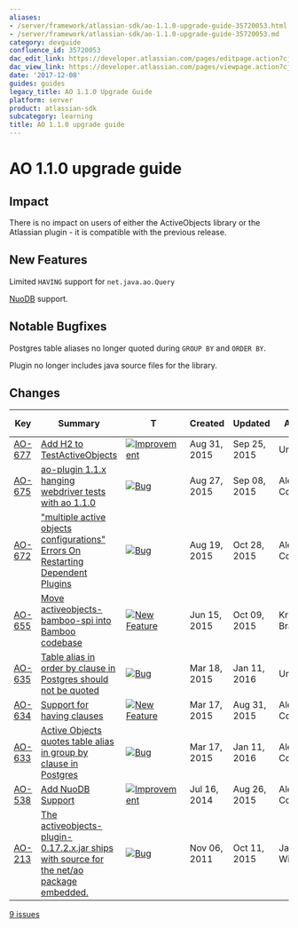 ```yaml
---
aliases:
- /server/framework/atlassian-sdk/ao-1.1.0-upgrade-guide-35720053.html
- /server/framework/atlassian-sdk/ao-1.1.0-upgrade-guide-35720053.md
category: devguide
confluence_id: 35720053
dac_edit_link: https://developer.atlassian.com/pages/editpage.action?cjm=wozere&pageId=35720053
dac_view_link: https://developer.atlassian.com/pages/viewpage.action?cjm=wozere&pageId=35720053
date: '2017-12-08'
guides: guides
legacy_title: AO 1.1.0 Upgrade Guide
platform: server
product: atlassian-sdk
subcategory: learning
title: AO 1.1.0 upgrade guide
---
```

# AO 1.1.0 upgrade guide

## Impact

There is no impact on users of either the ActiveObjects library or the Atlassian plugin - it is compatible with the previous release.

## New Features

Limited `HAVING` support for `net.java.ao.Query`

<a href="http://www.nuodb.com/" class="external-link">NuoDB</a> support.

## Notable Bugfixes

Postgres table aliases no longer quoted during `GROUP BY` and `ORDER BY`.

Plugin no longer includes java source files for the library.

## Changes

| Key                                                                                                    | Summary                                                                                                                                                                                   | T                                                                                                                                                                                                                                                                                   | Created      | Updated      | Assignee             | Reporter             | P                                                                                                                                                    | Status   | Resolution | Fix Version/S                 |
|--------------------------------------------------------------------------------------------------------|-------------------------------------------------------------------------------------------------------------------------------------------------------------------------------------------|-------------------------------------------------------------------------------------------------------------------------------------------------------------------------------------------------------------------------------------------------------------------------------------|--------------|--------------|----------------------|----------------------|------------------------------------------------------------------------------------------------------------------------------------------------------|----------|------------|-------------------------------|
| <a href="https://ecosystem.atlassian.net/browse/AO-677?src=confmacro" class="external-link">AO-677</a> | <a href="https://ecosystem.atlassian.net/browse/AO-677?src=confmacro" class="external-link">Add H2 to TestActiveObjects</a>                                                               | <a href="https://ecosystem.atlassian.net/browse/AO-677?src=confmacro" class="external-link"><img src="https://ecosystem.atlassian.net/secure/viewavatar?size=xsmall&amp;avatarId=15310&amp;avatarType=issuetype" alt="Improvement" class="confluence-external-resource icon" /></a> | Aug 31, 2015 | Sep 25, 2015 | Unassigned           | Felix Haehnel        | <img src="https://ecosystem.atlassian.net/images/icons/priorities/trivial.svg" alt="Trivial" class="confluence-external-resource icon" width="16" /> | RESOLVED | Fixed      | 1.0.1, 1.1.0                  |
| <a href="https://ecosystem.atlassian.net/browse/AO-675?src=confmacro" class="external-link">AO-675</a> | <a href="https://ecosystem.atlassian.net/browse/AO-675?src=confmacro" class="external-link">ao-plugin 1.1.x hanging webdriver tests with ao 1.1.0</a>                                     | <a href="https://ecosystem.atlassian.net/browse/AO-675?src=confmacro" class="external-link"><img src="https://ecosystem.atlassian.net/secure/viewavatar?size=xsmall&amp;avatarId=15303&amp;avatarType=issuetype" alt="Bug" class="confluence-external-resource icon" /></a>         | Aug 27, 2015 | Sep 08, 2015 | Alex Courtis         | Alex Courtis         | <img src="https://ecosystem.atlassian.net/images/icons/priorities/major.svg" alt="Major" class="confluence-external-resource icon" />                | RESOLVED | Fixed      | 1.1.0                         |
| <a href="https://ecosystem.atlassian.net/browse/AO-672?src=confmacro" class="external-link">AO-672</a> | <a href="https://ecosystem.atlassian.net/browse/AO-672?src=confmacro" class="external-link">&quot;multiple active objects configurations&quot; Errors On Restarting Dependent Plugins</a> | <a href="https://ecosystem.atlassian.net/browse/AO-672?src=confmacro" class="external-link"><img src="https://ecosystem.atlassian.net/secure/viewavatar?size=xsmall&amp;avatarId=15303&amp;avatarType=issuetype" alt="Bug" class="confluence-external-resource icon" /></a>         | Aug 19, 2015 | Oct 28, 2015 | Alex Courtis         | Alex Courtis         | <img src="https://ecosystem.atlassian.net/images/icons/priorities/major.svg" alt="Major" class="confluence-external-resource icon" />                | RESOLVED | Fixed      | 1.0.1, 1.1.0                  |
| <a href="https://ecosystem.atlassian.net/browse/AO-655?src=confmacro" class="external-link">AO-655</a> | <a href="https://ecosystem.atlassian.net/browse/AO-655?src=confmacro" class="external-link">Move activeobjects-bamboo-spi into Bamboo codebase</a>                                        | <a href="https://ecosystem.atlassian.net/browse/AO-655?src=confmacro" class="external-link"><img src="https://ecosystem.atlassian.net/secure/viewavatar?size=xsmall&amp;avatarId=15311&amp;avatarType=issuetype" alt="New Feature" class="confluence-external-resource icon" /></a> | Jun 15, 2015 | Oct 09, 2015 | Krystian Brazulewicz | Krystian Brazulewicz | <img src="https://ecosystem.atlassian.net/images/icons/priorities/major.svg" alt="Major" class="confluence-external-resource icon" />                | RESOLVED | Fixed      | 1.1.0                         |
| <a href="https://ecosystem.atlassian.net/browse/AO-635?src=confmacro" class="external-link">AO-635</a> | <a href="https://ecosystem.atlassian.net/browse/AO-635?src=confmacro" class="external-link">Table alias in order by clause in Postgres should not be quoted</a>                           | <a href="https://ecosystem.atlassian.net/browse/AO-635?src=confmacro" class="external-link"><img src="https://ecosystem.atlassian.net/secure/viewavatar?size=xsmall&amp;avatarId=15303&amp;avatarType=issuetype" alt="Bug" class="confluence-external-resource icon" /></a>         | Mar 18, 2015 | Jan 11, 2016 | Unassigned           | Georg Schmidl        | <img src="https://ecosystem.atlassian.net/images/icons/priorities/major.svg" alt="Major" class="confluence-external-resource icon" />                | RESOLVED | Fixed      | 1.1.0                         |
| <a href="https://ecosystem.atlassian.net/browse/AO-634?src=confmacro" class="external-link">AO-634</a> | <a href="https://ecosystem.atlassian.net/browse/AO-634?src=confmacro" class="external-link">Support for having clauses</a>                                                                | <a href="https://ecosystem.atlassian.net/browse/AO-634?src=confmacro" class="external-link"><img src="https://ecosystem.atlassian.net/secure/viewavatar?size=xsmall&amp;avatarId=15311&amp;avatarType=issuetype" alt="New Feature" class="confluence-external-resource icon" /></a> | Mar 17, 2015 | Aug 31, 2015 | Alex Courtis         | Georg Schmidl        | <img src="https://ecosystem.atlassian.net/images/icons/priorities/major.svg" alt="Major" class="confluence-external-resource icon" />                | RESOLVED | Fixed      | 1.1.0                         |
| <a href="https://ecosystem.atlassian.net/browse/AO-633?src=confmacro" class="external-link">AO-633</a> | <a href="https://ecosystem.atlassian.net/browse/AO-633?src=confmacro" class="external-link">Active Objects quotes table alias in group by clause in Postgres</a>                          | <a href="https://ecosystem.atlassian.net/browse/AO-633?src=confmacro" class="external-link"><img src="https://ecosystem.atlassian.net/secure/viewavatar?size=xsmall&amp;avatarId=15303&amp;avatarType=issuetype" alt="Bug" class="confluence-external-resource icon" /></a>         | Mar 17, 2015 | Jan 11, 2016 | Alex Courtis         | Georg Schmidl        | <img src="https://ecosystem.atlassian.net/images/icons/priorities/major.svg" alt="Major" class="confluence-external-resource icon" />                | RESOLVED | Fixed      | 1.1.0                         |
| <a href="https://ecosystem.atlassian.net/browse/AO-538?src=confmacro" class="external-link">AO-538</a> | <a href="https://ecosystem.atlassian.net/browse/AO-538?src=confmacro" class="external-link">Add NuoDB Support</a>                                                                         | <a href="https://ecosystem.atlassian.net/browse/AO-538?src=confmacro" class="external-link"><img src="https://ecosystem.atlassian.net/secure/viewavatar?size=xsmall&amp;avatarId=15310&amp;avatarType=issuetype" alt="Improvement" class="confluence-external-resource icon" /></a> | Jul 16, 2014 | Aug 26, 2015 | Alex Courtis         | Alex Courtis         | <img src="https://ecosystem.atlassian.net/images/icons/priorities/minor.svg" alt="Minor" class="confluence-external-resource icon" />                | RESOLVED | Fixed      | 1.1.0                         |
| <a href="https://ecosystem.atlassian.net/browse/AO-213?src=confmacro" class="external-link">AO-213</a> | <a href="https://ecosystem.atlassian.net/browse/AO-213?src=confmacro" class="external-link">The activeobjects-plugin-0.17.2.x.jar ships with source for the net/ao package embedded.</a>  | <a href="https://ecosystem.atlassian.net/browse/AO-213?src=confmacro" class="external-link"><img src="https://ecosystem.atlassian.net/secure/viewavatar?size=xsmall&amp;avatarId=15303&amp;avatarType=issuetype" alt="Bug" class="confluence-external-resource icon" /></a>         | Nov 06, 2011 | Oct 11, 2015 | James Winters        | Brenden Bain         | <img src="https://ecosystem.atlassian.net/images/icons/priorities/major.svg" alt="Major" class="confluence-external-resource icon" />                | RESOLVED | Fixed      | 1.0.1, 1.1.0, 0.28.14, 0.29.4 |

<a href="https://ecosystem.atlassian.net/secure/IssueNavigator.jspa?reset=true&amp;jqlQuery=project+%3D+AO+AND+fixVersion+%3D+%221.1.0%22++++&amp;src=confmacro" class="external-link" title="View all matching issues in JIRA.">9 issues</a>




































































































































































































































































